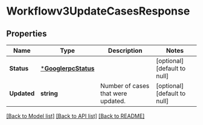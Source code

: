 # Workflowv3UpdateCasesResponse

## Properties
Name | Type | Description | Notes
------------ | ------------- | ------------- | -------------
**Status** | [***GooglerpcStatus**](googlerpcStatus.md) |  | [optional] [default to null]
**Updated** | **string** | Number of cases that were updated. | [optional] [default to null]

[[Back to Model list]](../README.md#documentation-for-models) [[Back to API list]](../README.md#documentation-for-api-endpoints) [[Back to README]](../README.md)

